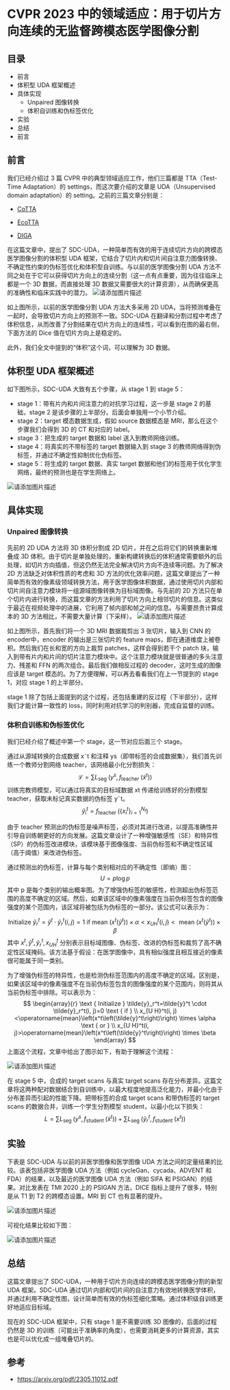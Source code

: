 # CVPR 2023 中的领域适应：用于切片方向连续的无监督跨模态医学图像分割

## 目录

- 前言
- 体积型 UDA 框架概述
- 具体实现
  - Unpaired 图像转换
  - 体积自训练和伪标签优化
- 实验
- 总结
- 前言

## 前言

我们已经介绍过 3 篇 CVPR 中的典型领域适应工作，他们三篇都是 TTA（Test-Time Adaptation）的 settings，而这次要介绍的文章是 UDA（Unsupervised domain adaptation）的 setting。之前的三篇文章分别是：

- [CoTTA](https://mp.weixin.qq.com/s/kWzXWENTTBKHKZxKKECdlQ)

- [EcoTTA](https://mp.weixin.qq.com/s/d38eQnESEGUQfMyLBbF2BA)
- [DIGA](https://mp.weixin.qq.com/s/6ZJKB2pmJXTVYUnQN1nPaQ)

在这篇文章中，提出了 SDC-UDA，一种简单而有效的用于连续切片方向的跨模态医学图像分割的体积型 UDA 框架，它结合了切片内和切片间自注意力图像转换、不确定性约束的伪标签优化和体积型自训练。与以前的医学图像分割 UDA 方法不同之处在于它可以获得切片方向上的连续分割（这一点有点重要，因为往往临床上都是一个 3D 数据，而直接处理 3D 数据又需要很大的计算资源），从而确保更高的准确性和临床实践中的潜力。
![请添加图片描述](https://img-blog.csdnimg.cn/a8c27143ea6544cead1457a0ce96f069.png)


如上图所示，以前的医学图像分割 UDA 方法大多采用 2D UDA，当将预测堆叠在一起时，会导致切片方向上的预测不一致。SDC-UDA 在翻译和分割过程中考虑了体积信息，从而改善了分割结果在切片方向上的连续性，可以看到在图的最右侧，下面方法的 Dice 值在切片方向上是稳定的。

此外，我们全文中提到的“体积”这个词，可以理解为 3D 数据。

## 体积型 UDA 框架概述

如下图所示，SDC-UDA 大致有五个步骤，从 stage 1 到 stage 5：

- stage 1：带有片内和片间注意力的对抗学习过程，这一步是 stage 2 的基础，stage 2 是该步骤的上半部分。后面会单独用一个小节介绍。
- stage 2：target 模态数据生成，假如 source 数据模态是 MRI，那么在这个步骤我们会得到 3D 的 CT 和对应的 label。
- stage 3：把生成的 target 数据和 label 送入到教师网络训练。
- stage 4：将真实的不带标签的 target 数据输入到 stage 3 的教师网络得到伪标签，并通过不确定性抑制优化伪标签。
- stage 5：将生成的 target 数据、真实 target 数据和他们的标签用于优化学生网络，最终的预测也是在学生网络上。

![请添加图片描述](https://img-blog.csdnimg.cn/a1d509ec1aec40c08f88d50f9f51c0e5.png)


## 具体实现

### Unpaired 图像转换

先前的 2D UDA 方法将 3D 体积分割成 2D 切片，并在之后将它们的转换重新堆叠成 3D 体积。由于切片是单独处理的，重新构建转换后的体积通常需要额外的后处理，如切片方向插值，但这仍然无法完全解决切片方向不连续等问题。为了解决 2D 方法缺乏对体积性质的考虑和 3D 方法的优化效率问题，这篇文章提出了一种简单而有效的像素级领域转换方法，用于医学图像体积数据，通过使用切片内部和切片间自注意力模块将一组源域图像转换为目标域图像。与先前的 2D 方法只在单个切片内进行转换，而这篇文章的方法利用了切片方向上相邻切片的信息。这类似于最近在视频处理中的进展，它利用了帧内部和帧之间的信息。与需要昂贵计算成本的 3D 方法相比，不需要大量计算（下采样）。
![请添加图片描述](https://img-blog.csdnimg.cn/f16a897174c94142b1759035f6545d8e.png)


如上图所示，首先我们将一个 3D MRI 数据裁剪出 3 张切片，输入到 CNN 的 encoder中，encoder 的输出是三张切片的 feature maps，即在通道维度上被卷积。然后我们在长和宽的方向上裁剪 patches，这样会得到若干个 patch 块，输入到带有片内和片间的切片注意力模块中。这个注意力模块就是很普通的多头注意力、残差和 FFN 的两次组合。最后我们做相反过程的 decoder，这时生成的图像应该是 target 模态的。为了方便理解，可以再去看看我们在上一节提到的 stage 1，对应 stage 1 的上半部分。

stage 1 除了包括上面提到的这个过程，还包括重建的反过程（下半部分），这样我们才能计算一致性的 loss，同时利用对抗学习的判别器，完成自监督的训练。

### 体积自训练和伪标签优化

我们已经介绍了概述中第一个 stage，这一节对应后面三个 stage。

通过从源域转换的合成数据 x˜t 和注释 ys（即带标签的合成数据集），我们首先训练一个教师分割网络 teacher，该网络最小化分割损失：
$$
\mathcal{L}=\sum L_{\text {seg }}\left(y^s, f_{\text {teacher }}\left(\tilde{x}^t\right)\right)
$$
训练完教师模型，可以通过将真实的目标域数据 xt 传递给训练好的分割模型 teacher，获取未标记真实数据的伪标签 y˜t。
$$
\tilde{y}_i^t=f_{\text {teacher }}\left(\left\{x_i^t\right\}_{i=1}^{N_t}\right)
$$
 



由于 teacher 预测出的伪标签是噪声标签，必须对其进行改进，以提高准确性并引导自训练朝更好的方向发展。这篇文章设计了一种增强敏感性（SE）和特异性（SP）的伪标签改进模块，该模块基于图像强度、当前伪标签和不确定性区域（高于阈值）来改进伪标签。

通过预测出的伪标签，计算与每个类别相对应的不确定性（即熵）图：
$$
U=p \log p
$$
其中 p 是每个类别的输出概率图。为了增强伪标签的敏感性，检测超出伪标签范围的高度不确定的区域。然后，如果该区域中的像素强度在当前伪标签包含的图像强度的某个范围内，该区域将被包括为伪标签的一部分。该公式可以表示为：

$$
\text { Initialize } \tilde{y}_r^t=\tilde{y}^t \cdot \tilde{y}_r^t(i, j)=1 \text { if mean }\left(x^t\left(\tilde{y}^t\right)\right) \times \alpha<x_{U H}^t(i, j)<\text { mean }\left(x^t\left(\tilde{y}^t\right)\right) \times \beta
$$
其中 $x^t, \tilde{y}^t, \tilde{y}_r^t, x_{U H}^t$ 分别表示目标域图像、伪标签、改进的伪标签和裁剪了高不确定性区域掩码。该方法基于假设：在医学图像中，具有相似强度且相互接近的像素很可能属于同一类别。

为了增强伪标签的特异性，也是检测伪标签范围内的高度不确定的区域。区别是，如果该区域中的像素强度不在当前伪标签包含的图像强度的某个范围内，则将其从当前伪标签中排除。可以表示为：
$$
\begin{array}{r}
\text { Initialize } \tilde{y}_r^t=\tilde{y}^t \cdot \tilde{y}_r^t(i, j)=0 \text { if } \\
x_{U H}^t(i, j)<\operatorname{mean}\left(x^t\left(\tilde{y}^t\right)\right) \times \alpha \text { or } \\
x_{U H}^t(i, j)>\operatorname{mean}\left(x^t\left(\tilde{y}^t\right)\right) \times \beta
\end{array}
$$
上面这个流程，文章中给出了图示如下，有助于理解这个流程：

![请添加图片描述](https://img-blog.csdnimg.cn/6bac588e431c4ddc9f8833386e1107be.png)



在 stage 5 中，合成的 target scans 与真实 target scans 存在分布差异。这篇文章将这两种配对数据结合到自训练中，以最大程度地提高泛化能力，并最小化由于分布差异而引起的性能下降。把带标签的合成 target scans 和带伪标签的 target scans 的数据合并，训练一个学生分割模型 student，以最小化以下损失：
$$
L=\sum L_{\text {seg }}\left(y^s, f_{\text {student }}\left(\tilde{x}^t\right)\right)+\sum L_{\text {seg }}\left(\tilde{y}_r^t, f_{\text {student }}\left(x^t\right)\right)
$$

## 实验

下表是 SDC-UDA 与以前的非医学图像和医学图像 UDA 方法之间的定量结果的比较。该表包括非医学图像 UDA 方法（例如 cycleGan、cycada、ADVENT 和 FDA）的结果，以及最近的医学图像 UDA 方法（例如 SIFA 和 PSIGAN）的结果。对比发表在 TMI 2020 上的 PSIGAN 方法，DICE 指标上提升了很多，特别是从 T1 到 T2 的跨模态设置。MRI 到 CT 也有显著的提升。

![请添加图片描述](https://img-blog.csdnimg.cn/94858a0ba9bd4df49201e23389e84dba.png)

可视化结果比较如下图：

![请添加图片描述](https://img-blog.csdnimg.cn/015e6594ff7947b5a35157aee0623d9c.png)

## 总结

这篇文章提出了 SDC-UDA，一种用于切片方向连续的跨模态医学图像分割的新型 UDA 框架。SDC-UDA 通过切片内部和切片间的自注意力有效地转换医学体积，并通过利用不确定性图，设计简单而有效的伪标签细化策略。通过体积级自训练更好地适应目标域。

现在的 SDC-UDA 框架中，只有 stage 1 是不需要训练 3D 图像的，后面的过程仍然是 3D 的训练（可能出于准确率的角度），也需要消耗更多的计算资源，其实也是可以优化成一组堆叠切片的。



## 参考

- https://arxiv.org/pdf/2305.11012.pdf
